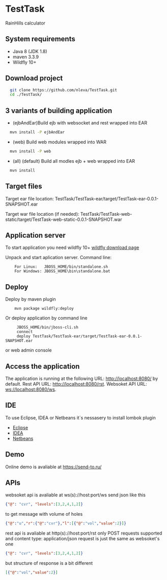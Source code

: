 # TestTask
RainHills calculator

System requirements
-------------------

* Java 8 (JDK 1.8) 
* maven 3.3.9
* Wildfly 10+

Download project
----------------

``` bash
  git clone https://github.com/nleva/TestTask.git
  cd ./TestTask/
```
3 variants of building application
----------------------------------

* (ejbAndEar)Build ejb with websocket and rest wrapped into EAR
``` bash
  mvn install -P ejbAndEar
```
* (web) Build web modules wrapped into WAR
``` bash
  mvn install -P web 
```
* (all) (default) Build all modles ejb + web wrapped into EAR
``` bash
  mvn install
```

Target files
------------

Target ear file location: TestTask/TestTask-ear/target/TestTask-ear-0.0.1-SNAPSHOT.ear

Target war file location (if needed): TestTask/TestTask-web-static/target/TestTask-web-static-0.0.1-SNAPSHOT.war

Application server
------------------

To start application you need wildfly 10+ 
[wildfly download page](http://wildfly.org/downloads/)

Unpack and start aplication server. Command line:

        For Linux:   JBOSS_HOME/bin/standalone.sh
        For Windows: JBOSS_HOME\bin\standalone.bat
Deploy
------

Deploy by maven plugin

        mvn package wildfly:deploy
        
Or deploy application by command line 

         JBOSS_HOME/bin/jboss-cli.sh
         connect
         deploy TestTask/TestTask-ear/target/TestTask-ear-0.0.1-SNAPSHOT.ear
         
or web admin console


Access the application 
----------------------

The application is running at the following URL: <http://localhost:8080/> by default.
Rest API URL: <http://localhost:8080/rst>.
Websoket API URL:  <ws://localhost:8080/ws>.


IDE
---
To use Eclipse, IDEA or Netbeans it`s nessasery to install lombok plugin
* [Eclipse](https://projectlombok.org/setup/eclipse)
* [IDEA](https://projectlombok.org/setup/intellij)
* [Netbeans](https://projectlombok.org/setup/netbeans)


Demo
----

Online demo is avaliable at https://send-to.ru/

APIs
---

websoket api is avaliable at ws(s)://host:port/ws
send json like this
``` json
{"@": "cvr", "levels":[3,2,4,1,2]}
```
to get message with volume of holes
``` json
{"@":"u","r":{"@":"cvr"},"l":[{"@":"vol","value":2}]}
```

rest api is avaliable at http(s)://host:port/rst
only POST requests supported and content type: application/json
request is just the same as websoket's one
``` json
{"@": "cvr", "levels":[3,2,4,1,2]}
```
but structure of response is a bit different 
``` json
[{"@":"vol","value":2}]
```
